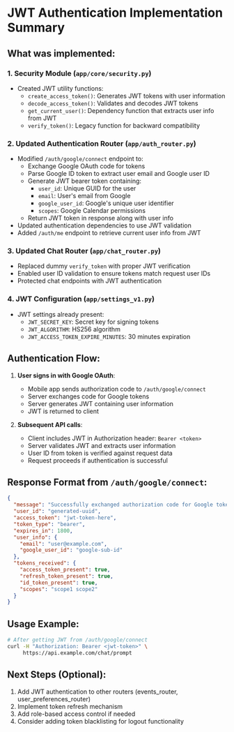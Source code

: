 # JWT Authentication Implementation Summary

## What was implemented:

### 1. Security Module (`app/core/security.py`)
- Created JWT utility functions:
  - `create_access_token()`: Generates JWT tokens with user information
  - `decode_access_token()`: Validates and decodes JWT tokens
  - `get_current_user()`: Dependency function that extracts user info from JWT
  - `verify_token()`: Legacy function for backward compatibility

### 2. Updated Authentication Router (`app/auth_router.py`)
- Modified `/auth/google/connect` endpoint to:
  - Exchange Google OAuth code for tokens
  - Parse Google ID token to extract user email and Google user ID
  - Generate JWT bearer token containing:
    - `user_id`: Unique GUID for the user
    - `email`: User's email from Google
    - `google_user_id`: Google's unique user identifier
    - `scopes`: Google Calendar permissions
  - Return JWT token in response along with user info
- Updated authentication dependencies to use JWT validation
- Added `/auth/me` endpoint to retrieve current user info from JWT

### 3. Updated Chat Router (`app/chat_router.py`)
- Replaced dummy `verify_token` with proper JWT verification
- Enabled user ID validation to ensure tokens match request user IDs
- Protected chat endpoints with JWT authentication

### 4. JWT Configuration (`app/settings_v1.py`)
- JWT settings already present:
  - `JWT_SECRET_KEY`: Secret key for signing tokens
  - `JWT_ALGORITHM`: HS256 algorithm
  - `JWT_ACCESS_TOKEN_EXPIRE_MINUTES`: 30 minutes expiration

## Authentication Flow:

1. **User signs in with Google OAuth**:
   - Mobile app sends authorization code to `/auth/google/connect`
   - Server exchanges code for Google tokens
   - Server generates JWT containing user information
   - JWT is returned to client

2. **Subsequent API calls**:
   - Client includes JWT in Authorization header: `Bearer <token>`
   - Server validates JWT and extracts user information
   - User ID from token is verified against request data
   - Request proceeds if authentication is successful

## Response Format from `/auth/google/connect`:
```json
{
  "message": "Successfully exchanged authorization code for Google tokens.",
  "user_id": "generated-uuid",
  "access_token": "jwt-token-here",
  "token_type": "bearer",
  "expires_in": 1800,
  "user_info": {
    "email": "user@example.com",
    "google_user_id": "google-sub-id"
  },
  "tokens_received": {
    "access_token_present": true,
    "refresh_token_present": true,
    "id_token_present": true,
    "scopes": "scope1 scope2"
  }
}
```

## Usage Example:
```bash
# After getting JWT from /auth/google/connect
curl -H "Authorization: Bearer <jwt-token>" \
     https://api.example.com/chat/prompt
```

## Next Steps (Optional):
1. Add JWT authentication to other routers (events_router, user_preferences_router)
2. Implement token refresh mechanism
3. Add role-based access control if needed
4. Consider adding token blacklisting for logout functionality